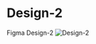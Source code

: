 # Design-2
Figma Design-2
![Design-2](https://github.com/hetgp/Design-2/assets/139727489/3306c656-a51b-42d2-90aa-b1039463fe9c)
